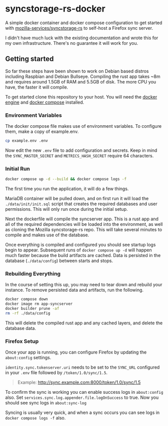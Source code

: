 # syncstorage-rs-docker

A simple docker container and docker compose configuration to get started with [mozilla-services/syncstorage-rs](https://github.com/mozilla-services/syncstorage-rs) to self-host a Firefox sync server.

I didn't have much luck with the existing documentation and wrote this for my own infrastructure. There's no guarantee it will work for you.

## Getting started

So far these steps have been shown to work on Debian based distros including Raspbian and Debian Bullseye. Compiling the rust app takes ~8m and requires around 1.5GB of RAM and 5.5GB of disk. The more CPU you have, the faster it will compile.

To get started clone this repository to your host. You will need the [docker engine](https://docs.docker.com/engine/install/) and [docker compose](https://docs.docker.com/compose/install/) installed.
### Environment Variables

The docker compose file makes use of environment variables. To configure them, make a copy of example.env.

```bash
cp example.env .env
```

Now edit the new `.env` file to add configuration and secrets. Keep in mind the `SYNC_MASTER_SECRET` and `METRICS_HASH_SECRET` require 64 characters.
### Initial Run

```bash
docker compose up -d --build && docker compose logs -f
```

The first time you run the application, it will do a few things. 

MariaDB container will be pulled down, and on first run it will load the `./data/init/init.sql` script that creates the required databases and user permissions. This will only run once during the initial setup.

Next the dockerfile will compile the syncserver app. This is a rust app and all of the required dependencies will be loaded into the environment, as well as cloning the Mozilla syncstorage-rs repo. This will take several minutes to compile and makes use of the database.

Once everything is compiled and configured you should see startup logs begin to appear. Subsequent runs of `docker compose up -d` will happen much faster because the build artifacts are cached. Data is persisted in the database (`./data/config`) between starts and stops.

### Rebuilding Everything

In the course of setting this up, you may need to tear down and rebuild your instance. To remove persisted data and artifacts, run the following.

```bash
docker compose down
docker image rm app-syncserver
docker builder prune -af
rm -rf ./data/config
```

This will delete the compiled rust app and any cached layers, and delete the database data.

### Firefox Setup

Once your app is running, you can configure Firefox by updating the `about:config` settings.

`identity.sync.tokenserver.uri` needs to be set to the `SYNC_URL` configured in your `.env` file followed by `/token/1.0/sync/1.5`. 

>Example: http://sync.example.com:8000/token/1.0/sync/1.5

To confirm the sync is working you can enable success logs in `about:config` also. Set `services.sync.log.appender.file.logOnSuccess` to true. Now you should see sync logs in `about:sync-log`

Syncing is usually very quick, and when a sync occurs you can see logs in `docker compose logs -f` also.
